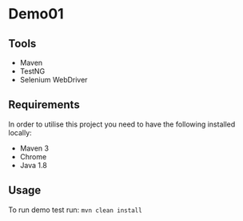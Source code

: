 # Demo01
## Tools

* Maven
* TestNG
* Selenium WebDriver

## Requirements

In order to utilise this project you need to have the following installed locally:

* Maven 3
* Chrome
* Java 1.8

## Usage

To run demo test run: `mvn clean install`